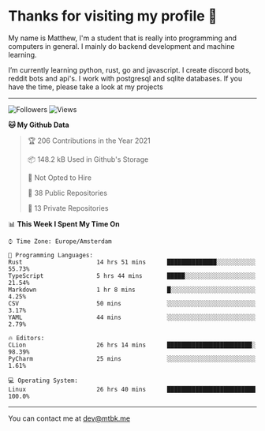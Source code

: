 # Thanks for visiting my profile 👋
My name is Matthew, I'm a student that is really into programming and computers in general. I mainly do backend development and machine learning.

I’m currently learning python, rust, go and javascript. I create discord bots, reddit bots and api's. I work with postgresql and sqlite databases. If you have the time, please take a look at my projects

---
![Followers](https://img.shields.io/github/followers/DankDumpster?style=social)
![Views](https://komarev.com/ghpvc/?username=DankDumpster&style=flat-square&color=green)
<!--START_SECTION:waka-->
**🐱 My Github Data** 

> 🏆 206 Contributions in the Year 2021
 > 
> 📦 148.2 kB Used in Github's Storage 
 > 
> 🚫 Not Opted to Hire
 > 
> 📜 38 Public Repositories 
 > 
> 🔑 13 Private Repositories  
 > 
📊 **This Week I Spent My Time On** 

```text
⌚︎ Time Zone: Europe/Amsterdam

💬 Programming Languages: 
Rust                     14 hrs 51 mins      ██████████████░░░░░░░░░░░   55.73% 
TypeScript               5 hrs 44 mins       █████░░░░░░░░░░░░░░░░░░░░   21.54% 
Markdown                 1 hr 8 mins         █░░░░░░░░░░░░░░░░░░░░░░░░   4.25% 
CSV                      50 mins             ░░░░░░░░░░░░░░░░░░░░░░░░░   3.17% 
YAML                     44 mins             ░░░░░░░░░░░░░░░░░░░░░░░░░   2.79%

🔥 Editors: 
CLion                    26 hrs 14 mins      ████████████████████████░   98.39% 
PyCharm                  25 mins             ░░░░░░░░░░░░░░░░░░░░░░░░░   1.61%

💻 Operating System: 
Linux                    26 hrs 40 mins      █████████████████████████   100.0%

```


<!--END_SECTION:waka-->
-------

You can contact me at dev@mtbk.me
